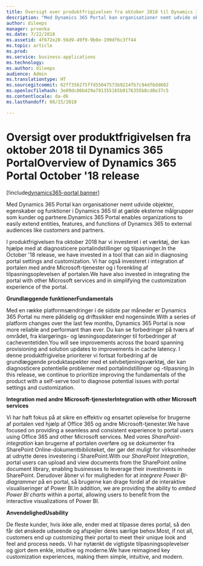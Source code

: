 ```yaml
---
title: Oversigt over produktfrigivelsen fra oktober 2018 til Dynamics 365 Portal
description: "Med Dynamics 365 Portal kan organisationer nemt udvide objekter, egenskaber og funktioner i Dynamics 365 til at gælde eksterne målgrupper som kunder, partnere osv."
author: dileeps
manager: prvenka
ms.date: 7/22/2018
ms.assetid: 4f672e28-56d9-49f9-9b0e-199df6c3ff44
ms.topic: article
ms.prod: 
ms.service: business-applications
ms.technology: 
ms.author: dileeps
audience: Admin
ms.translationtype: HT
ms.sourcegitcommit: 62ff356275ffd55047573b9224fb7c94df8dd602
ms.openlocfilehash: 3e89dc06b429a791355165b9176355b8cd8e37c5
ms.contentlocale: da-dk
ms.lasthandoff: 08/15/2018

---
```

#  <a name="overview-of-dynamics-365-portal-october-18-release"></a><span data-ttu-id="ac32d-103">Oversigt over produktfrigivelsen fra oktober 2018 til Dynamics 365 Portal</span><span class="sxs-lookup"><span data-stu-id="ac32d-103">Overview of Dynamics 365 Portal October '18 release</span></span>

[!include[dynamics365-portal banner](../../includes/dynamics365-portal.md)]



<span data-ttu-id="ac32d-104">Med Dynamics 365 Portal kan organisationer nemt udvide objekter, egenskaber og funktioner i Dynamics 365 til at gælde eksterne målgrupper som kunder og partnere.</span><span class="sxs-lookup"><span data-stu-id="ac32d-104">Dynamics 365 Portal enables organizations to easily extend entities, features, and functions of Dynamics 365 to external audiences like customers and partners.</span></span> 

<span data-ttu-id="ac32d-105">I produktfrigivelsen fra oktober 2018 har vi investeret i et værktøj, der kan hjælpe med at diagnosticere portalindstillinger og tilpasninger.</span><span class="sxs-lookup"><span data-stu-id="ac32d-105">In the October '18 release, we have invested in a tool that can aid in diagnosing portal settings and customization.</span></span> <span data-ttu-id="ac32d-106">Vi har også investeret i integration af portalen med andre Microsoft-tjenester og i forenkling af tilpasningsoplevelsen af portalen.</span><span class="sxs-lookup"><span data-stu-id="ac32d-106">We have also invested in integrating the portal with other Microsoft services and in simplifying the customization experience of the portal.</span></span>

<span data-ttu-id="ac32d-107">**Grundlæggende funktioner**</span><span class="sxs-lookup"><span data-stu-id="ac32d-107">**Fundamentals**</span></span>

<span data-ttu-id="ac32d-108">Med en række platformsændringer i de sidste par måneder er Dynamics 365 Portal nu mere pålidelig og driftssikker end nogensinde.</span><span class="sxs-lookup"><span data-stu-id="ac32d-108">With a series of platform changes over the last few months, Dynamics 365 Portal is now more reliable and performant than ever.</span></span> <span data-ttu-id="ac32d-109">Du kan se forbedringer på tværs af området, fra klargørings- og løsningsopdateringer til forbedringer af cacheventetiden.</span><span class="sxs-lookup"><span data-stu-id="ac32d-109">You will see improvements across the board spanning provisioning and solution updates to improvements in cache latency.</span></span> <span data-ttu-id="ac32d-110">I denne produktfrigivelse prioriterer vi fortsat forbedring af de grundlæggende produktaspekter med et selvbetjeningsværktøj, der kan diagnosticere potentielle problemer med portalindstillinger og -tilpasning.</span><span class="sxs-lookup"><span data-stu-id="ac32d-110">In this release, we continue to prioritize improving the fundamentals of the product with a self-serve tool to diagnose potential issues with portal settings and customization.</span></span>

<span data-ttu-id="ac32d-111">**Integration med andre Microsoft-tjenester**</span><span class="sxs-lookup"><span data-stu-id="ac32d-111">**Integration with other Microsoft services**</span></span>

<span data-ttu-id="ac32d-112">Vi har haft fokus på at sikre en effektiv og ensartet oplevelse for brugerne af portalen ved hjælp af Office 365 og andre Microsoft-tjenester.</span><span class="sxs-lookup"><span data-stu-id="ac32d-112">We have focused on providing a seamless and consistent experience to portal users using Office 365 and other Microsoft services.</span></span> <span data-ttu-id="ac32d-113">Med vores *SharePoint-integration* kan brugerne af portalen overføre og se dokumenter fra SharePoint Online-dokumentbiblioteket, der gør det muligt for virksomheder at udnytte deres investering i SharePoint.</span><span class="sxs-lookup"><span data-stu-id="ac32d-113">With our *SharePoint Integration*, portal users can upload and view documents from the SharePoint online document library, enabling businesses to leverage their investments in SharePoint.</span></span> <span data-ttu-id="ac32d-114">Derudover åbner vi for muligheden for at *integrere Power BI-diagrammer* på en portal, så brugerne kan drage fordel af de interaktive visualiseringer af Power BI.</span><span class="sxs-lookup"><span data-stu-id="ac32d-114">In addition, we are providing the ability to *embed Power BI charts* within a portal, allowing users to benefit from the interactive visualizations of Power BI.</span></span>

<span data-ttu-id="ac32d-115">**Anvendelighed**</span><span class="sxs-lookup"><span data-stu-id="ac32d-115">**Usability**</span></span>

<span data-ttu-id="ac32d-116">De fleste kunder, hvis ikke alle, ender med at tilpasse deres portal, så den får det ønskede udseende og afspejler deres særlige behov.</span><span class="sxs-lookup"><span data-stu-id="ac32d-116">Most, if not all, customers end up customizing their portal to meet their unique look and feel and process needs.</span></span> <span data-ttu-id="ac32d-117">Vi har nytænkt de vigtigste tilpasningsoplevelser og gjort dem enkle, intuitive og moderne.</span><span class="sxs-lookup"><span data-stu-id="ac32d-117">We have reimagined key customization experiences, making them simple, intuitive, and modern.</span></span>

